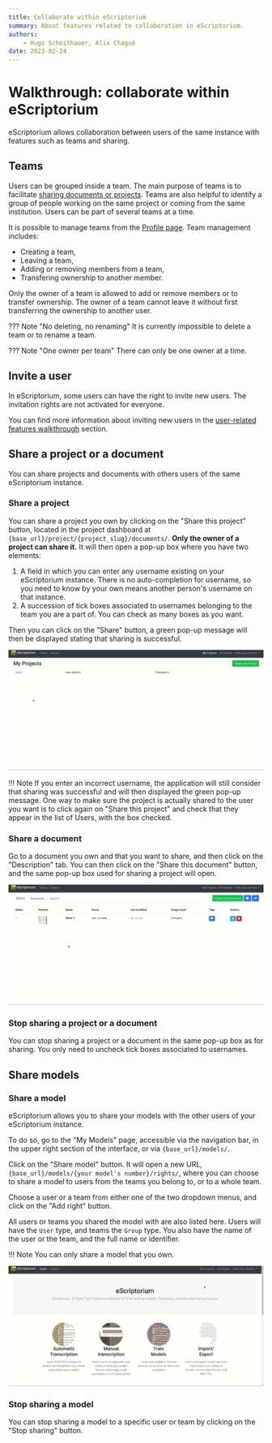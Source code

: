 ```yaml
---
title: Collaborate within eScriptorium
summary: About features related to collaboration in eScriptorium.
authors:
    - Hugo Scheithauer, Alix Chagué
date: 2023-02-24
---
```


# Walkthrough: collaborate within eScriptorium

eScriptorium allows collaboration between users of the same instance with features such as teams and sharing.

## Teams

Users can be grouped inside a team. The main purpose of teams is to facilitate [sharing documents or projects](#share-a-project-or-a-document). Teams are also helpful to identify a group of people working on the same project or coming from the same institution. Users can be part of several teams at a time.  

It is possible to manage teams from the [Profile page](walkthrough_users.md#review-and-edit-your-profile). Team management includes:  

- Creating a team,  
- Leaving a team,  
- Adding or removing members from a team,  
- Transfering ownership to another member.  

Only the owner of a team is allowed to add or remove members or to transfer ownership. The owner of a team cannot leave it without first transferring the ownership to another user.

??? Note "No deleting, no renaming"
    It is currently impossible to delete a team or to rename a team.

??? Note "One owner per team"
    There can only be one owner at a time.

## Invite a user

In eScriptorium, some users can have the right to invite new users. The invitation rights are not activated for everyone.

You can find more information about inviting new users in the [user-related features walkthrough](walkthrough_users.md#invite) section.

## Share a project or a document

You can share projects and documents with others users of the same eScriptorium instance.

### Share a project

You can share a project you own by clicking on the "Share this project" button, located in the project dashboard at `{base_url}/project/{project_slug}/documents/`. **Only the owner of a project can share it.** It will then open a pop-up box where you have two elements:

1. A field in which you can enter any username existing on your eScriptorium instance. There is no auto-completion for username, so you need to know by your own means another person's username on that instance.
2. A succession of tick boxes associated to usernames belonging to the team you are a part of. You can check as many boxes as you want.

Then you can click on the "Share" button, a green pop-up message will then be displayed stating that sharing is successful.

![image: Sharing a project from a project page](img/collaborate/escriptorium_collaborate_share_project.gif "Sharing a project")

!!! Note
    If you enter an incorrect username, the application will still consider that sharing was successful and will then displayed the green pop-up message. One way to make sure the project is actually shared to the user you want is to click again on "Share this project" and check that they appear in the list of Users, with the box checked.


### Share a document

Go to a document you own and that you want to share, and then click on the "Description" tab. You can then click on the "Share this document" button, and the same pop-up box used for sharing a project will open.

![image: Sharing a document from the "Description" tab of a document](img/collaborate/escriptorium_collaborate_share_document.gif "Sharing a document")

### Stop sharing a project or a document

You can stop sharing a project or a document in the same pop-up box as for sharing. You only need to uncheck tick boxes associated to usernames.

## Share models  

### Share a model

eScriptorium allows you to share your models with the other users of your eScriptorium instance.

To do so, go to the "My Models" page, accessible via the navigation bar, in the upper right section of the interface, or via `{base_url}/models/`.

Click on the "Share model" button. It will open a new URL, `{base_url}/models/{your model's number}/rights/`, where you can choose to share a model to users from the teams you belong to, or to a whole team.

Choose a user or a team from either one of the two dropdown menus, and click on the "Add right" button.

All users or teams you shared the model with are also listed here. Users will have the `User` type, and teams the `Group` type. You also have the name of the user or the team, and the full name or identifier.


!!! Note
    You can only share a model that you own.

![image: Sharing a model from the "My Models" page, with a team](img/collaborate/escriptorium_collaborate_share_model.gif "Sharing a model with a team")

### Stop sharing a model

You can stop sharing a model to a specific user or team by clicking on the "Stop sharing" button.

